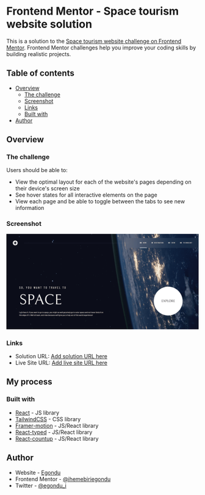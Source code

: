 # Frontend Mentor - Space tourism website solution

This is a solution to the [Space tourism website challenge on Frontend Mentor](https://www.frontendmentor.io/challenges/space-tourism-multipage-website-gRWj1URZ3). Frontend Mentor challenges help you improve your coding skills by building realistic projects.

## Table of contents

- [Overview](#overview)
  - [The challenge](#the-challenge)
  - [Screenshot](#screenshot)
  - [Links](#links)
  - [Built with](#built-with)
- [Author](#author)


## Overview

### The challenge

Users should be able to:

- View the optimal layout for each of the website's pages depending on their device's screen size
- See hover states for all interactive elements on the page
- View each page and be able to toggle between the tabs to see new information

### Screenshot

![](./myPreview.png)


### Links

- Solution URL: [Add solution URL here](https://your-solution-url.com)
- Live Site URL: [Add live site URL here](https://space-tourism-website-vert-iota.vercel.app/)

## My process

### Built with

- [React](https://reactjs.org/) - JS library
- [TailwindCSS](https://tailwindcss.com/) - CSS library
- [Framer-motion](https://www.framer.com/motion/) - JS/React library
- [React-typed](https://www.npmjs.com/package/react-typed) - JS/React library
- [React-countup](https://www.npmjs.com/package/react-countup) - JS/React library


## Author

- Website - [Egondu](https://egonduihemebiri.vercel.app/)
- Frontend Mentor - [@ihemebiriegondu](https://www.frontendmentor.io/profile/ihemebiriegondu)
- Twitter - [@egondu_i](https://x.com/egondu_i?s=09)